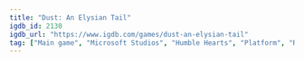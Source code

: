 ```yaml
---
title: "Dust: An Elysian Tail"
igdb_id: 2130
igdb_url: "https://www.igdb.com/games/dust-an-elysian-tail"
tag: ["Main game", "Microsoft Studios", "Humble Hearts", "Platform", "Role-playing (RPG)", "Hack and slash/Beat 'em up", "Adventure", "Indie", "Single player", "Side view", "Action", "Fantasy"]
---
```

